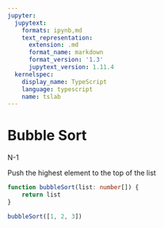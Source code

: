 ```yaml
---
jupyter:
  jupytext:
    formats: ipynb,md
    text_representation:
      extension: .md
      format_name: markdown
      format_version: '1.3'
      jupytext_version: 1.11.4
  kernelspec:
    display_name: TypeScript
    language: typescript
    name: tslab
---
```


# Bubble Sort

N-1

Push the highest element to the top of the list

```typescript
function bubbleSort(list: number[]) {
    return list
}

```

```typescript
bubbleSort([1, 2, 3])
```

